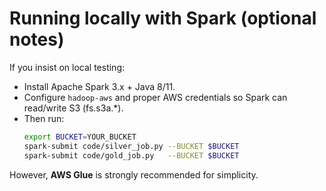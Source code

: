 
# Running locally with Spark (optional notes)

If you insist on local testing:
- Install Apache Spark 3.x + Java 8/11.
- Configure `hadoop-aws` and proper AWS credentials so Spark can read/write S3 (fs.s3a.*).
- Then run:
  ```bash
  export BUCKET=YOUR_BUCKET
  spark-submit code/silver_job.py --BUCKET $BUCKET
  spark-submit code/gold_job.py   --BUCKET $BUCKET
  ```

However, **AWS Glue** is strongly recommended for simplicity.

